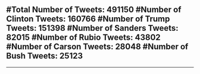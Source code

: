 #Total Number of Tweets: 491150 
#Number of Clinton Tweets: 160766
#Number of Trump Tweets: 151398
#Number of Sanders Tweets: 82015
#Number of Rubio Tweets: 43802
#Number of Carson Tweets: 28048
#Number of Bush Tweets: 25123
---
---
